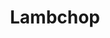---
title: "Lambchop"
summary: ". An alternative country band from Nashville, Tennessee. The band is known for its resistance to easy genre classification and its ever-changing line up, which revolves around front man - , whose distinctive songwriting evokes the characteristic moods of the band's style."
image: "lambchop.jpg"
apple_music_artist_url: "https://music.apple.com/gb/artist/lambchop/5046590"
---